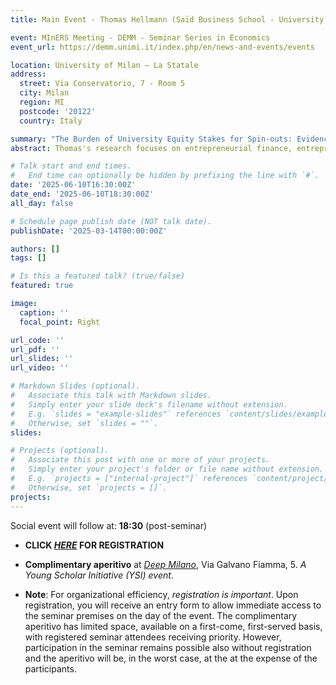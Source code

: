 ```yaml
---
title: Main Event - Thomas Hellmann (Saïd Business School - University of Oxford)

event: MInERS Meeting - DEMM - Seminar Series in Economics
event_url: https://demm.unimi.it/index.php/en/news-and-events/events

location: University of Milan – La Statale
address:
  street: Via Conservatorio, 7 - Room 5
  city: Milan
  region: MI
  postcode: '20122'
  country: Italy

summary: "The Burden of University Equity Stakes for Spin-outs: Evidence from the UK"
abstract: Thomas's research focuses on entrepreneurial finance, entrepreneurship, innovation and public policy. Thomas holds a BA from the London School of Economics and a PhD from Stanford University, where he wrote his thesis under Professor Joseph Stiglitz (winner of the Nobel Prize in Economics, 2001). He previously was faculty at the Graduate School of Business (Stanford, USA), and at the Sauder School of Business (University of British Columbia, Canada). He also held visiting positions at Harvard Business School, Wharton, the Hoover Institution, INSEAD and the University of New South Wales. In his upcoming presentation, Thomas will discuss research conducted with colleagues on the impact of university spin-out ownership on fundraising outcomes. Their analysis combines formal theory with detailed data from UK spin-outs. Using an instrumental variable approach based on precedence set by earlier spin-outs, they find that a 10% increase in university ownership reduces the likelihood of securing venture capital by 3% per year. This negative effect is most pronounced in less science-intensive spin-outs and those led by scientists transitioning into entrepreneurial roles. Additionally, a 10% increase in university ownership is associated with a 5% decrease in the rate of spin-out formation.

# Talk start and end times.
#   End time can optionally be hidden by prefixing the line with `#`.
date: '2025-06-10T16:30:00Z'
date_end: '2025-06-10T18:30:00Z'
all_day: false

# Schedule page publish date (NOT talk date).
publishDate: '2025-03-14T00:00:00Z'

authors: []
tags: []

# Is this a featured talk? (true/false)
featured: true

image:
  caption: ''
  focal_point: Right

url_code: ''
url_pdf: ''
url_slides: ''
url_video: ''

# Markdown Slides (optional).
#   Associate this talk with Markdown slides.
#   Simply enter your slide deck's filename without extension.
#   E.g. `slides = "example-slides"` references `content/slides/example-slides.md`.
#   Otherwise, set `slides = ""`.
slides:

# Projects (optional).
#   Associate this post with one or more of your projects.
#   Simply enter your project's folder or file name without extension.
#   E.g. `projects = ["internal-project"]` references `content/project/deep-learning/index.md`.
#   Otherwise, set `projects = []`.
projects:
---
```

Social event will follow at: **18:30** (post-seminar)

- **CLICK [_HERE_](https://docs.google.com/forms/d/e/1FAIpQLScRDqsWcLwt8ZPFhbcbBPXtO0hKJFL4COdz5gviL93XHhvHHw/viewform) FOR REGISTRATION**

- **Complimentary aperitivo** at [_Deep Milano_](https://g.co/kgs/waWv8gv), Via Galvano Fiamma, 5.
_A Young Scholar Initiative (YSI) event_.

- **Note**: For organizational efficiency, _registration is important_. Upon registration, you will receive an entry form to allow immediate access to the seminar premises on the day of the event. The complimentary aperitivo has limited space, available on a first-come, first-served basis, with registered seminar attendees receiving priority. However, participation in the seminar remains possible also without registration and the aperitivo will be, in the worst case, at the at the expense of the participants.
